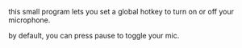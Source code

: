 this small program lets you set a global hotkey to turn on or off your microphone.

by default, you can press pause to toggle your mic.
